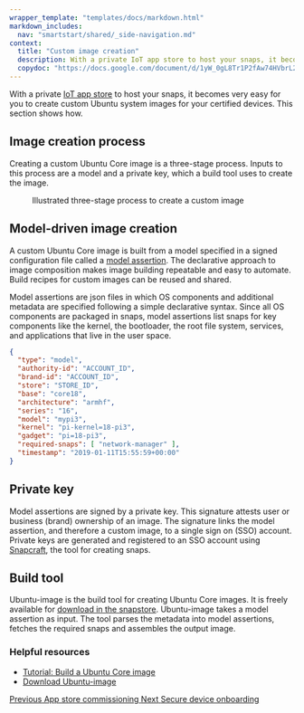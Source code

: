 ```yaml
---
wrapper_template: "templates/docs/markdown.html"
markdown_includes:
  nav: "smartstart/shared/_side-navigation.md"
context:
  title: "Custom image creation"
  description: With a private IoT app store to host your snaps, it becomes very easy for you to create custom Ubuntu system images for your certified devices. This section shows how.
  copydoc: "https://docs.google.com/document/d/1yW_0gL8Tr1P2fAw74HVbrL2eB51eusLk_lSeEeVqJW4/edit"
---
```


With a private [IoT app store](/internet-of-things/appstore) to host your snaps, it becomes very easy for you to create custom Ubuntu system images for your certified devices. This section shows how.

## Image creation process

Creating a custom Ubuntu Core image is a three-stage process. Inputs to this process are a model and a private key, which a build tool uses to create the image.

<figure>
  <img src="https://assets.ubuntu.com/v1/65f355f3-ec829b897aa4e0855e08bc1a025ba74421954352_2_690x349.png" alt="" style="margin: 0;" />
  <figcaption>Illustrated three-stage process to create a custom image</figcaption>
</figure>

## Model-driven image creation

A custom Ubuntu Core image is built from a model specified in a signed configuration file called a [model assertion](https://core.docs.ubuntu.com/en/reference/assertions/model). The declarative approach to image composition makes image building repeatable and easy to automate. Build recipes for custom images can be reused and shared.

Model assertions are json files in which OS components and additional metadata are specified following a simple declarative syntax. Since all OS components are packaged in snaps, model assertions list snaps for key components like the kernel, the bootloader, the root file system, services, and applications that live in the user space.

```json
{
  "type": "model",
  "authority-id": "ACCOUNT_ID",
  "brand-id": "ACCOUNT_ID",
  "store": "STORE_ID",
  "base": "core18",
  "architecture": "armhf",
  "series": "16",
  "model": "mypi3",
  "kernel": "pi-kernel=18-pi3",
  "gadget": "pi=18-pi3",
  "required-snaps": [ "network-manager" ],
  "timestamp": "2019-01-11T15:55:59+00:00"
}
```

## Private key

Model assertions are signed by a private key. This signature attests user or business (brand) ownership of an image. The signature links the model assertion, and therefore a custom image, to a single sign on (SSO) account. Private keys are generated and registered to an SSO account using [Snapcraft](https://snapcraft.io/), the tool for creating snaps.

## Build tool

Ubuntu-image is the build tool for creating Ubuntu Core images. It is freely available for [download in the snapstore](https://snapcraft.io/ubuntu-image). Ubuntu-image takes a model assertion as input. The tool parses the metadata into model assertions, fetches the required snaps and assembles the output image.

### Helpful resources

- [Tutorial: Build a Ubuntu Core image](https://snapcraft.io/tutorials/create-your-own-core-image#1-overview)
- [Download Ubuntu-image](https://snapcraft.io/ubuntu-image)

<footer class="p-article-pagination">
  <a class="p-article-pagination__link--previous" href="/smartstart/guide/app-store-commissioning">
    <span class="p-article-pagination__label">Previous</span>
    <span class="p-article-pagination__title">App store commissioning</span>
  </a>
  <a class="p-article-pagination__link--next" href="/smartstart/guide/secure-device-onboarding">
    <span class="p-article-pagination__label">Next</span>
    <span class="p-article-pagination__title">Secure device onboarding</span>
  </a>
</footer>
